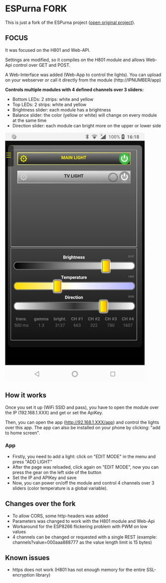 # ESPurna FORK
This is just a fork of the ESPurna project ([open original project](https://github.com/xoseperez/espurna)).

## FOCUS
It was focused on the H801 and Web-API.

Settings are modified, so it compiles on the H801 module and allows Web-Api control over GET and POST.

A Web-Interface was added (Web-App to control the lights). You can upload on your webserver or call it directly from the module (http://IPNUMBER/app)

<b>Controls multiple modules with 4 defined channels over 3 sliders:</b>
- Bottom LEDs: 2 strips: white and yellow
- Top LEDs: 2 strips: white and yellow
- Brightness slider: each module has a brightness
- Balance slider: the color (yellow or white) will change on every module at the same time
- Direction slider: each module can bright more on the upper or lower side

![screenshot](images/app_1.jpg)

## How it works
Once you set it up (WiFi SSID and pass), you have to open the module over the IP (192.168.1.XXX) and get or set the ApiKey.

Then, you can open the app (http://92.168.1.XXX/app) and control the lights over this app. The app can also be installed on your phone by clicking: "add to home screen".

### App
- Firstly, you need to add a light: click on "EDIT MODE" in the menu and press "ADD LIGHT"
- After the page was reloaded, click again on "EDIT MODE", now you can press the gear on the left side of the button
- Set the IP and APIKey and save
- Now, you can power on/off the module and control 4 channels over 3 sliders (color temperature is a global variable).

## Changes over the fork
- To allow CORS, some http-headers was added
- Parameters was changed to work with the H801 module and Web-Api
- Workaround for the ESP8266 flickering problem with PWM on low values
- 4 channels can be changed or requested with a single REST (example: channels?value=000aaa888777 as the value length limit is 15 bytes)


## Known issues
- https does not work (H801 has not enough memory for the entire SSL-encryption library)
